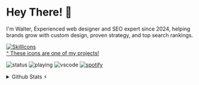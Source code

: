 # Hey There! 👋
I'm Walter,
Experienced web designer and SEO expert since 2024, helping brands grow with custom design, 
proven strategy, and top search rankings.

[![SkillIcons](https://skillicons.dev/icons?i=js,react,angular,ts,css,sass,astro,vue,nextjs,threejs,appwrite,figma,stackoverflow,vite,tailwind,bootstrap,npm,nodejs,supabase,github,aws,mongodb,vercel,wordpress)](https://skillicons.dev)<br/>
[^ These icons are one of my projects!](https://github.com/WalterUpgrade?tab=repositories)


![status](https://nocache.advaith.workers.dev?url=https://img.shields.io/endpoint?url=https://dev.discordprofiles.me/api/badge/status/276544649148235776?simple=true)
![playing](https://nocache.advaith.workers.dev?url=https://img.shields.io/endpoint?url=https://dev.discordprofiles.me/api/badge/playing/276544649148235776)
![vscode](https://nocache.advaith.workers.dev?url=https://img.shields.io/endpoint?url=https://dev.discordprofiles.me/api/badge/vscode/276544649148235776)
[![spotify](https://nocache.advaith.workers.dev?url=https://img.shields.io/endpoint?url=https://dev.discordprofiles.me/api/badge/spotify/276544649148235776)](https://dev.discordprofiles.me/openspotify/276544649148235776)


<details>
  <summary>Github Stats ⚡</summary>
  
  <a href="#">![Github stats](https://github-readme-stats.vercel.app/api?username=WalterUpgrade&theme=blueberry&count_private=true&hide_border=true&line_height=20)</a>
  <a href="#">![Top Langs](https://github-readme-stats.vercel.app/api/top-langs/?username=WalterUpgrade&layout=compact&theme=blueberry&count_private=true&hide_border=true)</a>
</details>
